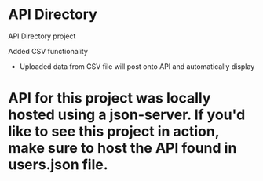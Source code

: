 # API Directory
 API Directory project
 
 Added CSV functionality
  - Uploaded data from CSV file will post onto API and automatically display

# API for this project was locally hosted using a json-server. If you'd like to see this project in action, make sure to host the API found in users.json file.
